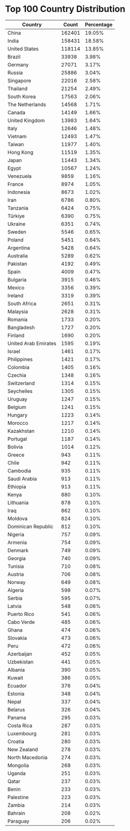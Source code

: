 # Top 100 Country Distribution
| Country | Count | Percentage |
|----|----|----|
| China | 162401 | 19.05% |
| India | 158431 | 18.58% |
| United States | 118114 | 13.85% |
| Brazil | 33938 | 3.98% |
| Germany | 27071 | 3.17% |
| Russia | 25886 | 3.04% |
| Singapore | 22016 | 2.58% |
| Thailand | 21254 | 2.49% |
| South Korea | 17563 | 2.06% |
| The Netherlands | 14568 | 1.71% |
| Canada | 14149 | 1.66% |
| United Kingdom | 13983 | 1.64% |
| Italy | 12646 | 1.48% |
| Vietnam | 12493 | 1.47% |
| Taiwan | 11977 | 1.40% |
| Hong Kong | 11519 | 1.35% |
| Japan | 11443 | 1.34% |
| Egypt | 10567 | 1.24% |
| Venezuela | 9859 | 1.16% |
| France | 8974 | 1.05% |
| Indonesia | 8673 | 1.02% |
| Iran | 6786 | 0.80% |
| Tanzania | 6424 | 0.75% |
| Türkiye | 6390 | 0.75% |
| Ukraine | 6351 | 0.74% |
| Sweden | 5546 | 0.65% |
| Poland | 5451 | 0.64% |
| Argentina | 5428 | 0.64% |
| Australia | 5289 | 0.62% |
| Pakistan | 4192 | 0.49% |
| Spain | 4009 | 0.47% |
| Bulgaria | 3915 | 0.46% |
| Mexico | 3356 | 0.39% |
| Ireland | 3319 | 0.39% |
| South Africa | 2651 | 0.31% |
| Malaysia | 2628 | 0.31% |
| Romania | 1733 | 0.20% |
| Bangladesh | 1727 | 0.20% |
| Finland | 1690 | 0.20% |
| United Arab Emirates | 1595 | 0.19% |
| Israel | 1461 | 0.17% |
| Philippines | 1421 | 0.17% |
| Colombia | 1405 | 0.16% |
| Czechia | 1348 | 0.16% |
| Switzerland | 1314 | 0.15% |
| Seychelles | 1305 | 0.15% |
| Uruguay | 1247 | 0.15% |
| Belgium | 1241 | 0.15% |
| Hungary | 1223 | 0.14% |
| Morocco | 1217 | 0.14% |
| Kazakhstan | 1210 | 0.14% |
| Portugal | 1187 | 0.14% |
| Bolivia | 1014 | 0.12% |
| Greece | 943 | 0.11% |
| Chile | 942 | 0.11% |
| Cambodia | 935 | 0.11% |
| Saudi Arabia | 913 | 0.11% |
| Ethiopia | 913 | 0.11% |
| Kenya | 880 | 0.10% |
| Lithuania | 878 | 0.10% |
| Iraq | 862 | 0.10% |
| Moldova | 824 | 0.10% |
| Dominican Republic | 812 | 0.10% |
| Nigeria | 757 | 0.09% |
| Armenia | 754 | 0.09% |
| Denmark | 749 | 0.09% |
| Georgia | 740 | 0.09% |
| Tunisia | 710 | 0.08% |
| Austria | 706 | 0.08% |
| Norway | 649 | 0.08% |
| Algeria | 598 | 0.07% |
| Serbia | 595 | 0.07% |
| Latvia | 548 | 0.06% |
| Puerto Rico | 541 | 0.06% |
| Cabo Verde | 485 | 0.06% |
| Ghana | 474 | 0.06% |
| Slovakia | 473 | 0.06% |
| Peru | 472 | 0.06% |
| Azerbaijan | 452 | 0.05% |
| Uzbekistan | 441 | 0.05% |
| Albania | 390 | 0.05% |
| Kuwait | 386 | 0.05% |
| Ecuador | 376 | 0.04% |
| Estonia | 348 | 0.04% |
| Nepal | 337 | 0.04% |
| Belarus | 326 | 0.04% |
| Panama | 295 | 0.03% |
| Costa Rica | 287 | 0.03% |
| Luxembourg | 281 | 0.03% |
| Croatia | 280 | 0.03% |
| New Zealand | 278 | 0.03% |
| North Macedonia | 274 | 0.03% |
| Mongolia | 268 | 0.03% |
| Uganda | 251 | 0.03% |
| Qatar | 237 | 0.03% |
| Benin | 233 | 0.03% |
| Palestine | 223 | 0.03% |
| Zambia | 214 | 0.03% |
| Bahrain | 208 | 0.02% |
| Paraguay | 206 | 0.02% |
